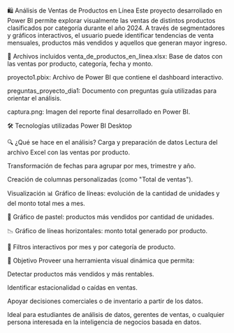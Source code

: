 🛍️ Análisis de Ventas de Productos en Línea
Este proyecto desarrollado en Power BI permite explorar visualmente las ventas de distintos productos clasificados por categoría durante el año 2024. A través de segmentadores y gráficos interactivos, el usuario puede identificar tendencias de venta mensuales, productos más vendidos y aquellos que generan mayor ingreso.

📁 Archivos incluidos
venta_de_productos_en_linea.xlsx: Base de datos con las ventas por producto, categoría, fecha y monto.

proyecto1.pbix: Archivo de Power BI que contiene el dashboard interactivo.

preguntas_proyecto_dia1: Documento con preguntas guía utilizadas para orientar el análisis.

captura.png: Imagen del reporte final desarrollado en Power BI.

🛠 Tecnologías utilizadas
Power BI Desktop

🔍 ¿Qué se hace en el análisis?
Carga y preparación de datos
Lectura del archivo Excel con las ventas por producto.

Transformación de fechas para agrupar por mes, trimestre y año.

Creación de columnas personalizadas (como "Total de ventas").

Visualización
📊 Gráfico de líneas: evolución de la cantidad de unidades y del monto total mes a mes.

🥧 Gráfico de pastel: productos más vendidos por cantidad de unidades.

📉 Gráfico de líneas horizontales: monto total generado por producto.

🧩 Filtros interactivos por mes y por categoría de producto.

🎯 Objetivo
Proveer una herramienta visual dinámica que permita:

Detectar productos más vendidos y más rentables.

Identificar estacionalidad o caídas en ventas.

Apoyar decisiones comerciales o de inventario a partir de los datos.

Ideal para estudiantes de análisis de datos, gerentes de ventas, o cualquier persona interesada en la inteligencia de negocios basada en datos.
